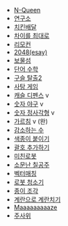 * [N-Queen](https://www.acmicpc.net/problem/9663)
* [연구소](https://www.acmicpc.net/problem/14502)
* [치킨배달](https://www.acmicpc.net/problem/15686)
* [차이를 최대로](https://www.acmicpc.net/problem/10819)
* [리모컨](https://www.acmicpc.net/problem/1107)
* [2048(esay)](https://www.acmicpc.net/problem/12100)
* [보물섬](https://www.acmicpc.net/problem/2589)
* [단어 수학](https://www.acmicpc.net/problem/1339) 
* [구슬 탈출2](https://www.acmicpc.net/problem/13460) 
* [사탕 게임](https://www.acmicpc.net/problem/3085)
* [캐슬 디펜스](https://www.acmicpc.net/problem/17135) v
* [숫자 야구](https://www.acmicpc.net/problem/2503) v 
* [숫자 정사각형](https://www.acmicpc.net/problem/1051) v 
* [가르침](https://www.acmicpc.net/problem/1062) v (완)
* [감소하는 수](https://www.acmicpc.net/problem/1038)
* [색종이 붙이기](https://www.acmicpc.net/problem/17136)
* [괄호 추가하기](https://www.acmicpc.net/problem/16637)
* [미친로봇](https://www.acmicpc.net/problem/1405)
* [소문난 칠공주](https://www.acmicpc.net/problem/1941)
* [벡터매칭](https://www.acmicpc.net/problem/1007)
* [로봇 청소기](https://www.acmicpc.net/problem/4991)
* [종이 조각](https://www.acmicpc.net/problem/14391)
* [계란으로 계란치기](https://www.acmicpc.net/problem/16987)
* [Maaaaaaaaaze](https://www.acmicpc.net/problem/16985)
* [주사위 ](https://www.acmicpc.net/problem/2116)
